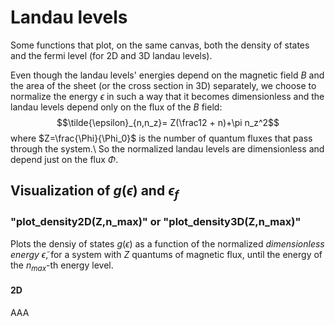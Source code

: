 # Landau levels
Some functions that plot, on the same canvas, both the density of states and the fermi level (for 2D and 3D landau levels).

Even though the landau levels' energies depend on the magnetic field $B$ and the area of the sheet (or the cross section in 3D) separately, we choose to normalize
the energy $\epsilon$ in such a way that it becomes dimensionless and the landau levels depend only on the flux of the $B$ field:
$$\tilde{\epsilon}_{n,n_z}= Z(\frac12 + n)+\pi n_z^2$$
where $Z=\frac{\Phi}{\Phi_0}$ is the number of quantum fluxes that pass through the system.\\
So the normalized landau levels are dimensionless and depend just on the flux $\Phi$.

## Visualization of $g(\epsilon)$ and $\epsilon_f$
### "plot_density2D(Z,n_max)" or "plot_density3D(Z,n_max)"
Plots the densiy of states $g(\epsilon)$ as a function of the normalized _dimensionless energy_ $\tilde{\epsilon}$, for a system
with $Z$ quantums of magnetic flux, until the energy of the $n_{max}$-th energy level.
#### 2D
AAA
